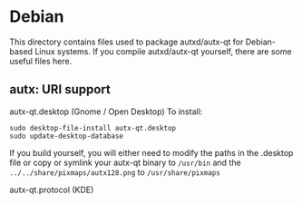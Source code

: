 
Debian
====================
This directory contains files used to package autxd/autx-qt
for Debian-based Linux systems. If you compile autxd/autx-qt yourself, there are some useful files here.

## autx: URI support ##


autx-qt.desktop  (Gnome / Open Desktop)
To install:

	sudo desktop-file-install autx-qt.desktop
	sudo update-desktop-database

If you build yourself, you will either need to modify the paths in
the .desktop file or copy or symlink your autx-qt binary to `/usr/bin`
and the `../../share/pixmaps/autx128.png` to `/usr/share/pixmaps`

autx-qt.protocol (KDE)

